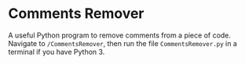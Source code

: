 # Comments Remover

A useful Python program to remove comments from a piece of code. Navigate to `/CommentsRemover`, then run the file `CommentsRemover.py` in a terminal if you have Python 3.
